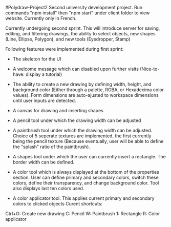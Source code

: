 #Polydraw-Project2
Second university development project. Run commands "npm install" then "npm start" under client folder to view website. Currently only in French.

Currently undergoing second sprint. This will introduce server for saving, editing, and filtering drawings, the ability to select objects, new shapes (Line, Ellipse, Polygon), and new tools (Eyedropper, Stamp)

Following features were implemented during first sprint:

- The skeleton for the UI

- A welcome message which can disabled upon further visits (Nice-to-have: display a tutorial)

- The ability to create a new drawing by defining width, height, and background color (Either through a palette, RGBA, or Hexadecima
color values). Form dimensions are auto-ajusted to workspace dimensions until user inputs are detected.

- A canvas for drawing and inserting shapes

- A pencil tool under which the drawing width can be adjusted

- A paintbrush tool under which the drawing width can be adjusted. Choice of 5 seperate textures are implemented, the first currently  
being the pencil texture (Because eventually, user will be able to define the "splash" ratio of the paintbrush).

- A shapes tool under which the user can currently insert a rectangle. The border width can be defined.

- A color tool which is always displayed at the bottom of the properties section. User can define primary and secondary colors, switch 
these colors, define their transparency, and change background color. Tool also displays last ten colors used.

- A color applicator tool. This applies current primary and secondary colors to clicked objects
Curent shortcuts:

Ctrl+O: Create new drawing
C: Pencil
W: Paintbrush
1: Rectangle
R: Color applicator
